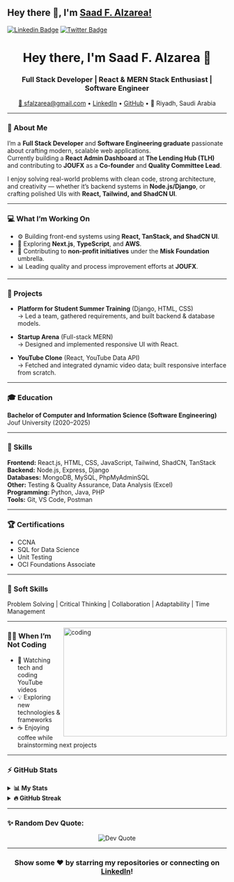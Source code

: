 ## Hey there 👋, I'm [Saad F. Alzarea!](https://github.com/iampavangandhi/)


[![Linkedin Badge](https://img.shields.io/badge/-LinkedIn-0e76a8?style=flat-square&logo=Linkedin&logoColor=white)](https://linkedin.com/in/saad-f-alzarea-866a61305)
[![Twitter Badge](https://img.shields.io/badge/-Twitter-00acee?style=flat-square&logo=Twitter&logoColor=white)](https://x.com/swe_salzarea?s=11&t=MXwYyz4jwVWD9_fM56RzCw)

<h1 align="center">Hey there, I'm Saad F. Alzarea 👋</h1>
<h3 align="center">Full Stack Developer | React & MERN Stack Enthusiast | Software Engineer</h3>

<p align="center">
  <a href="mailto:sfalzarea@gmail.com">📧 sfalzarea@gmail.com</a> • 
  <a href="https://www.linkedin.com/in/Saad-F-Alzarea">LinkedIn</a> • 
  <a href="https://github.com/SaadAlzarea">GitHub</a> • 
  📍 Riyadh, Saudi Arabia
</p>

---

### 🚀 About Me

I’m a **Full Stack Developer** and **Software Engineering graduate** passionate about crafting modern, scalable web applications.  
Currently building a **React Admin Dashboard** at **The Lending Hub (TLH)** and contributing to **JOUFX** as a **Co-founder** and **Quality Committee Lead**.

I enjoy solving real-world problems with clean code, strong architecture, and creativity — whether it’s backend systems in **Node.js/Django**, or crafting polished UIs with **React, Tailwind, and ShadCN UI**.

---

### 💻 What I’m Working On

- ⚙️ Building front-end systems using **React, TanStack, and ShadCN UI**.  
- 🌱 Exploring **Next.js**, **TypeScript**, and **AWS**.  
- 🤝 Contributing to **non-profit initiatives** under the **Misk Foundation** umbrella.  
- 📊 Leading quality and process improvement efforts at **JOUFX**.

---

### 🧩 Projects

- **Platform for Student Summer Training** (Django, HTML, CSS)  
  → Led a team, gathered requirements, and built backend & database models.  

- **Startup Arena** (Full-stack MERN)  
  → Designed and implemented responsive UI with React.  

- **YouTube Clone** (React, YouTube Data API)  
  → Fetched and integrated dynamic video data; built responsive interface from scratch.

---

### 🎓 Education

**Bachelor of Computer and Information Science (Software Engineering)**  
Jouf University (2020–2025)

---

### 🧠 Skills

**Frontend:** React.js, HTML, CSS, JavaScript, Tailwind, ShadCN, TanStack  
**Backend:** Node.js, Express, Django  
**Databases:** MongoDB, MySQL, PhpMyAdminSQL  
**Other:** Testing & Quality Assurance, Data Analysis (Excel)  
**Programming:** Python, Java, PHP  
**Tools:** Git, VS Code, Postman

---

### 🏆 Certifications

- CCNA  
- SQL for Data Science  
- Unit Testing  
- OCI Foundations Associate  

---

### 💬 Soft Skills

Problem Solving | Critical Thinking | Collaboration | Adaptability | Time Management  

---

<img align="right" height="250" width="375" alt="coding" src="https://raw.githubusercontent.com/iampavangandhi/iampavangandhi/master/gifs/coder.gif" />

### 🧑‍💻 When I’m Not Coding

- 🎥 Watching tech and coding YouTube videos  
- 💡 Exploring new technologies & frameworks  
- ☕ Enjoying coffee while brainstorming next projects  

---

### ⚡ GitHub Stats

<details>
  <summary><b>📊 My Stats</b></summary>

  <img height="180em" src="https://github-readme-stats.vercel.app/api?username=SaadAlzarea&show_icons=true&hide_border=true&count_private=true&include_all_commits=true" />
  <img height="180em" src="https://github-readme-stats.vercel.app/api/top-langs/?username=SaadAlzarea&layout=compact&langs_count=8&hide_border=true" />
</details>

<details>
  <summary><b>🔥 GitHub Streak</b></summary>
  <img height="180em" src="https://github-readme-streak-stats.herokuapp.com/?user=SaadAlzarea&hide_border=true" />
</details>

---

<h3 align="left">✨ Random Dev Quote:</h3>
<p align="center">
  <img src="https://quotes-github-readme.vercel.app/api?type=horizontal&theme=dark" alt="Dev Quote" />
</p>

---

<div align="center">

### Show some ❤️ by starring my repositories or connecting on [LinkedIn](https://www.linkedin.com/in/Saad-F-Alzarea)!

</div>

